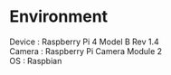 # Environment
Device : Raspberry Pi 4 Model B Rev 1.4 <br/>
Camera : Raspberry Pi Camera Module 2<br/>
OS : Raspbian
